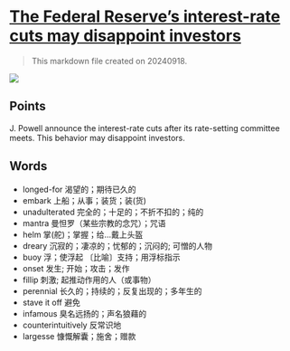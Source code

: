 # [The Federal Reserve’s interest-rate cuts may disappoint investors](https://archive.is/Yp8fy)

> This markdown file created on 20240918.

![](https://archive.is/Yp8fy/f9cf30853669132ccae58bb6a69776fab28909fb.avif)

## Points

J. Powell announce the interest-rate cuts after its rate-setting committee meets. This behavior may disappoint investors.

## Words

- longed-for 渴望的；期待已久的
- embark 上船；从事；装货；装(货)
- unadulterated 完全的；十足的；不折不扣的；纯的
- mantra 曼怛罗（某些宗教的念咒）；咒语
- helm 掌(舵)；掌握；给…戴上头盔
- dreary 沉寂的；凄凉的；忧郁的；沉闷的; 可憎的人物
- buoy 浮；使浮起 〔比喻〕支持；用浮标指示
- onset 发生; 开始；攻击；发作
- fillip 刺激; 起推动作用的人（或事物）
- perennial 长久的；持续的；反复出现的；多年生的
- stave it off 避免
- infamous 臭名远扬的；声名狼藉的
- counterintuitively 反常识地
- largesse 慷慨解囊；施舍；赠款
